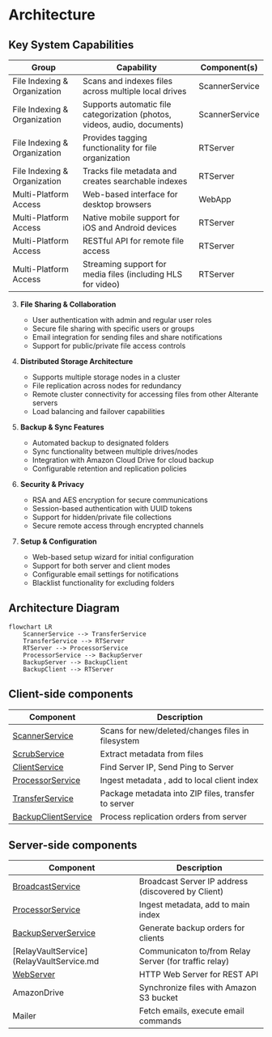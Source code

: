 # Architecture

## Key System Capabilities

Group | Capability | Component(s)
------ | ------- | -----
File Indexing & Organization | Scans and indexes files across multiple local drives | ScannerService
File Indexing & Organization | Supports automatic file categorization (photos, videos, audio, documents) | ScannerService
File Indexing & Organization | Provides tagging functionality for file organization | RTServer
File Indexing & Organization | Tracks file metadata and creates searchable indexes | RTServer
Multi-Platform Access | Web-based interface for desktop browsers | WebApp
Multi-Platform Access | Native mobile support for iOS and Android devices | RTServer
Multi-Platform Access | RESTful API for remote file access | RTServer
Multi-Platform Access | Streaming support for media files (including HLS for video) | RTServer

3. __File Sharing & Collaboration__

   - User authentication with admin and regular user roles
   - Secure file sharing with specific users or groups
   - Email integration for sending files and share notifications
   - Support for public/private file access controls

4. __Distributed Storage Architecture__

   - Supports multiple storage nodes in a cluster
   - File replication across nodes for redundancy
   - Remote cluster connectivity for accessing files from other Alterante servers
   - Load balancing and failover capabilities

5. __Backup & Sync Features__

   - Automated backup to designated folders
   - Sync functionality between multiple drives/nodes
   - Integration with Amazon Cloud Drive for cloud backup
   - Configurable retention and replication policies

6. __Security & Privacy__

   - RSA and AES encryption for secure communications
   - Session-based authentication with UUID tokens
   - Support for hidden/private file collections
   - Secure remote access through encrypted channels

7. __Setup & Configuration__

   - Web-based setup wizard for initial configuration
   - Support for both server and client modes
   - Configurable email settings for notifications
   - Blacklist functionality for excluding folders

## Architecture Diagram

```mermaid
flowchart LR
    ScannerService --> TransferService 
    TransferService --> RTServer
    RTServer --> ProcessorService
    ProcessorService --> BackupServer
    BackupServer --> BackupClient
    BackupClient --> RTServer
```

## Client-side components

Component           | Description
--------------      | -------------
[ScannerService](ScannerService.md)           | Scans for new/deleted/changes files in filesystem
[ScrubService](ScrubService.md)               | Extract metadata from files
[ClientService](ClientService.md)             | Find Server IP, Send Ping to Server
[ProcessorService](ProcessorService.md)       | Ingest metadata , add to local client index
[TransferService](TransferService.md)         | Package metadata into ZIP files, transfer to server
[BackupClientService](BackupClientService.md) | Process replication orders from server

## Server-side components
Component           						  | Description
-----------------   						  | -------------
[BroadcastService](BroadcastService.md)        | Broadcast Server IP address (discovered by Client)
[ProcessorService](ProcessorService.md)       | Ingest metadata, add to main index
[BackupServerService](BackupServerService.md) | Generate backup orders for clients
[RelayVaultService](RelayVaultService.md      | Communicaton to/from Relay Server (for traffic relay)
[WebServer](WebServer.md)                     | HTTP Web Server for REST API
AmazonDrive                                   | Synchronize files with Amazon S3 bucket
Mailer                                        | Fetch emails, execute email commands


